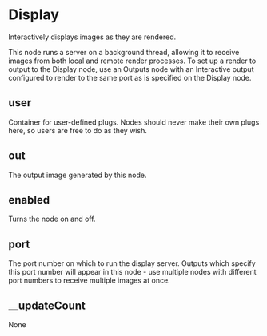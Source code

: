 # Display

Interactively displays images as they are rendered.

This node runs a server on a background thread,
allowing it to receive images from both local and
remote render processes. To set up a render to
output to the Display node, use an Outputs node with
an Interactive output configured to render to the
same port as is specified on the Display node.

## user 

 Container for user-defined plugs. Nodes
should never make their own plugs here,
so users are free to do as they wish. 

## out 

 The output image generated by this node. 

## enabled 

 Turns the node on and off. 

## port 

 The port number on which to run the display server.
Outputs which specify this port number will appear
in this node - use multiple nodes with different
port numbers to receive multiple images at once. 

## __updateCount 

 None 

